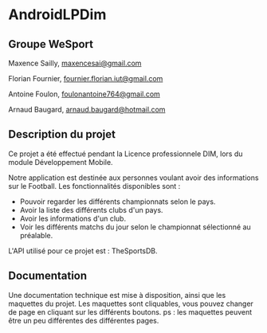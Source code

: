 # AndroidLPDim

## Groupe WeSport

Maxence Sailly, maxencesai@gmail.com

Florian Fournier, fournier.florian.iut@gmail.com

Antoine Foulon, foulonantoine764@gmail.com

Arnaud Baugard, arnaud.baugard@hotmail.com


## Description du projet

Ce projet a été effectué pendant la Licence professionnele DIM, lors du module Développement Mobile.

Notre application est destinée aux personnes voulant avoir des informations sur le Football.
Les fonctionnalités disponibles sont : 

* Pouvoir regarder les différents championnats selon le pays.
* Avoir la liste des différents clubs d'un pays.
* Avoir les informations d'un club.
* Voir les différents matchs du jour selon le championnat sélectionné au préalable.


L'API utilisé pour ce projet est : TheSportsDB.

## Documentation 

Une documentation technique est mise à disposition, ainsi que les maquettes du projet.
Les maquettes sont cliquables, vous pouvez changer de page en cliquant sur les différents boutons.
ps : les maquettes peuvent être un peu différentes des différentes pages.

